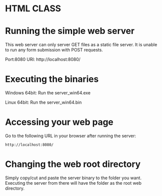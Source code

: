 # HTML CLASS

# Running the simple web server
This web server can only server GET files as a static file server. It is unable to run any form submission with POST requests.

Port:8080
URl: http://localhost:8080/

# Executing the binaries

Windows 64bit: Run the server_win64.exe

Linux 64bit: Run the server_win64.bin

# Accessing your web page

Go to the following URL in your browser after running the server:
```
http://localhost:8080/
```

# Changing the web root directory

Simply copy/cut and paste the server binary to the folder you want. Executing the server from there will have the folder as the root web directory.